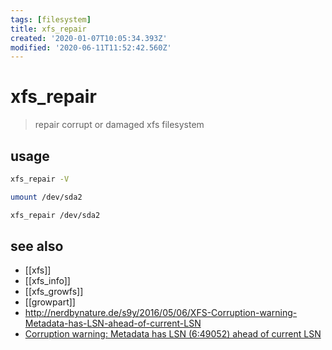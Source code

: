 ```yaml
---
tags: [filesystem]
title: xfs_repair
created: '2020-01-07T10:05:34.393Z'
modified: '2020-06-11T11:52:42.560Z'
---
```


# xfs_repair

> repair corrupt or damaged xfs filesystem

## usage
```sh
xfs_repair -V

umount /dev/sda2

xfs_repair /dev/sda2
```
## see also
- [[xfs]]
- [[xfs_info]]
- [[xfs_growfs]]
- [[growpart]]
- http://nerdbynature.de/s9y/2016/05/06/XFS-Corruption-warning-Metadata-has-LSN-ahead-of-current-LSN
- [Corruption warning: Metadata has LSN (6:49052) ahead of current LSN](https://microdevsys.com/wp/corruption-warning-metadata-has-lsn-649052-ahead-of-current-lsn-649006-please-unmount-and-run-xfs_repair-v4-3-to-resolve/)
